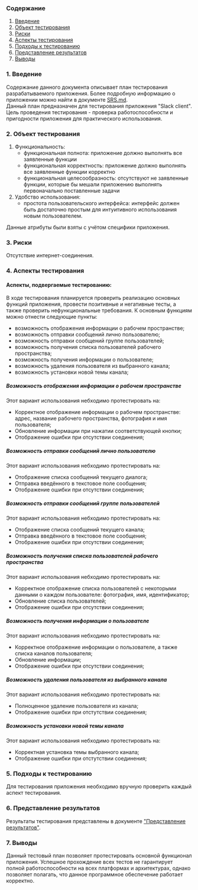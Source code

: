 ﻿### Содержание
  1. [Введение](#1)
  2. [Объект тестирования](#2)
  3. [Риски](#4)
  4. [Аспекты тестирования](#5)<br>
5. [Подходы к тестированию](#6)
6. [Представление результатов](#7)
7. [Выводы](#8)


<a name="1"></a>
### 1. Введение
Содержание данного документа описывает план тестирования разрабатываемого приложения. Более подробную информацию о приложении можно найти в документе [SRS.md](https://github.com/kateLap/SlackClient/blob/master/Documents/Requirements.md).  
Данный план предназначен для тестирования приложения "Slack client". Цель проведения тестирования - проверка работоспособности и пригодности приложения для практического использования.

<a name="2"></a>
### 2. Объект тестирования

1. Функциональность:
	+ функциональная полнота: приложение должно выполнять все заявленные функции
	+ функциональная корректность: приложение должно выполнять все заявленные функции корректно
	+ функциональная целесообразность: отсутствуют не заявленные функции, которые бы мешали приложению выполнять первоначально поставленные задачи
2.  Удобство использования:
	+ простота пользовательского интерфейса: интерфейс должен быть достаточно простым для интуитивного использования новым пользователем.

Данные атрибуты были взяты с учётом специфики приложения.

<a name="3"></a>
### 3. Риски

Отсутствие интернет-соединения. 

<a name="4"></a>
### 4. Аспекты тестирования

#### Аспекты, подвергаемые тестированию:

В ходе тестирования планируется проверить реализацию основных функций приложения, провести позитивные и негативные тесты, а также проверить нефункциональные требования.
К основным функциям можно отнести следующие пункты:
* возможность отображения информации о рабочем пространстве;
* возможность отправки сообщений лично пользователю;
* возможность отправки сообщений группе пользователей;
* возможность получения списка пользователей рабочего пространства;
* возможность получения информации о пользователе;
* возможность удаления пользователя из выбранного канала;
* возможность установки новой темы канала;

##### Возможность отображения информации о рабочем пространстве
Этот вариант использования небходимо протестировать на:
* Корректное отображение информации о рабочем пространстве: адрес, название рабочего пространства, фотография и имя пользователя;
* Обновление информации при нажатии соответствующей кнопки;
* Отображение ошибки при отсутствии соединения;

##### Возможность отправки сообщений лично пользователю 
Этот вариант использования небходимо протестировать на:
* Отображение списка сообщений текущего диалога;
* Отправка введённого в текстовое поле сообщения;
* Отображение ошибки при отсутствии соединения;

##### Возможность отправки сообщений группе пользователей
Этот вариант использования небходимо протестировать на:
* Отображение списка сообщений текущего канала;
* Отправка введённого в текстовое поле сообщения;
* Отображение ошибки при отсутствии соединения;

##### Возможность получения списка пользователей рабочего пространства
Этот вариант использования небходимо протестировать на:
* Корректное отображение списка пользователей с некоторыми данными о каждом пользователе: фотография, имя, идентификатор;
* Обновление списка пользователей;
* Отображение ошибки при отсутствии соединения;

##### Возможность получения информации о пользователе
Этот вариант использования небходимо протестировать на:
* Корректное отображение информации о пользователе, а также списка каналов пользователя; 
* Обновление информации;
* Отображение ошибки при отсутствии соединения;

##### Возможность удаления пользователя из выбранного канала
Этот вариант использования небходимо протестировать на:
* Полноценное удаление пользователя из канала;
* Отображение ошибки при отстутствии соединения;

##### Возможность установки новой темы канала
Этот вариант использования небходимо протестировать на:
* Корректная установка темы выбранного канала;
* Отображение ошибки при отстутствии соединения;

<a name="5"></a>
### 5. Подходы к тестированию
Для тестирования приложения необходимо вручную проверить каждый аспект тестирования.

<a name="6"></a>
### 6. Представление результатов

Результаты тестирования представлены в документе ["Представление результатов"](https://github.com/kateLap/SlackClient/blob/master/Documents/Testing/Results.md).

<a name="7"></a>
### 7. Выводы
Данный тестовый план позволяет протестировать основной функционал приложения. Успешное прохождение всех тестов не гарантирует полной работоспособности на всех платформах и архитектурах, однако позволяет полагать, что данное программное обеспечение работает корректно.

